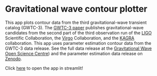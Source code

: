 # Gravitational wave contour plotter

This app plots contour data from the third gravitational-wave transient catalog (GWTC-3). The [GWTC-3 paper](https://arxiv.org/abs/2111.03606) publishes gravitational-wave candidates from the second part of the third observation run of the [LIGO](https://www.ligo.org/) Scientific Collaboration, the [Virgo](https://www.virgo-gw.eu/) Collaboration, and the [KAGRA](https://gwcenter.icrr.u-tokyo.ac.jp/en/) collaboration. This app uses parameter estimation contour data from the GWTC-3 data release. See the full data release at the [Gravitational Wave Open Science Centre](https://www.gw-openscience.org/GWTC-3/)) and the parameter estimation data release on [Zenodo](doi.org/10.5281/zenodo.5546662).

Click [here](https://hannahm8-gw-contour-plotter-app-aaa7et.streamlitapp.com/) to open the app in streamlit!
